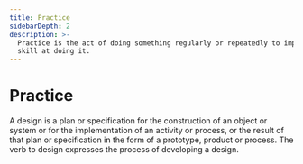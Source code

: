 ```yaml
---
title: Practice
sidebarDepth: 2
description: >-
  Practice is the act of doing something regularly or repeatedly to improve your
  skill at doing it.
---
```


# Practice

A design is a plan or specification for the construction of an object or system or for the implementation of an activity or process, or the result of that plan or specification in the form of a prototype, product or process. The verb to design expresses the process of developing a design.



